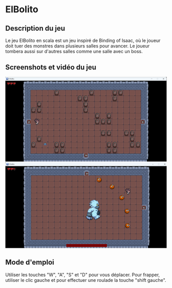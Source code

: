 # ElBolito

## Description du jeu
Le jeu ElBolito en scala est un jeu inspiré de Binding of Isaac, où le joueur doit tuer des monstres dans plusieurs salles pour avancer.
Le joueur tombera aussi sur d'autres salles comme une salle avec un boss.

## Screenshots et vidéo du jeu
![img.png](data/images/readme/room.png)
![img_1.png](data/images/readme/boss.png)

## Mode d'emploi
Utiliser les touches "W", "A", "S" et "D" pour vous déplacer.
Pour frapper, utiliser le clic gauche et pour effectuer une roulade la touche "shift gauche".
